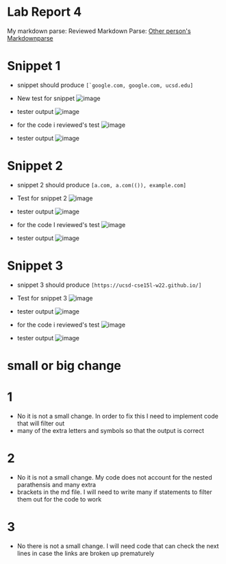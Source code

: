 # Lab Report 4

My markdown parse:
Reviewed Markdown Parse: [Other person's Markdownparse](https://github.com/tylercyang/markdown-parse)


# Snippet 1
* snippet should produce ```[`google.com, google.com, ucsd.edu]```
* New test for snippet
![image](https://user-images.githubusercontent.com/97650817/157576869-4d340664-7e7a-4227-bf26-f33be37e1929.png)
* tester output
![image](https://user-images.githubusercontent.com/97650817/157576806-bffeaf57-3c1a-4b7b-8df3-a7edcff4b546.png)

* for the code i reviewed's test
![image](https://user-images.githubusercontent.com/97650817/157577165-bed9011d-40bc-4910-9ec3-fad63fadbda6.png)
* tester output
![image](https://user-images.githubusercontent.com/97650817/157577190-ff1aaced-fae7-4228-9b1b-f48875a55a14.png)

# Snippet 2
* snippet 2 should produce ```[a.com, a.com(()), example.com]```
* Test for snippet 2
![image](https://user-images.githubusercontent.com/97650817/157577575-96d861e1-002f-4a77-aa52-acdcec081169.png)
* tester output
![image](https://user-images.githubusercontent.com/97650817/157577557-39feb81b-fd9f-4f27-b3c7-5f83b3958b1e.png)

* for the code I reviewed's test
![image](https://user-images.githubusercontent.com/97650817/157577798-0b8fcbca-ca74-4774-909d-f94c12604de6.png)
* tester output
![image](https://user-images.githubusercontent.com/97650817/157577756-270d991c-41ed-4a0b-86ec-2f5820585cfd.png)

# Snippet 3
* snippet 3 should produce ```[https://ucsd-cse15l-w22.github.io/]```
* Test for snippet 3
![image](https://user-images.githubusercontent.com/97650817/157578023-bcd2c1b7-60db-4a57-a66a-2b7122a09898.png)
* tester output
![image](https://user-images.githubusercontent.com/97650817/157578062-318815f1-a18b-4323-a90f-2d1e9d592352.png)

* for the code i reviewed's test
![image](https://user-images.githubusercontent.com/97650817/157578172-3a78bce2-3cdc-49a0-a59d-4bcfdb0abce3.png)
* tester output
![image](https://user-images.githubusercontent.com/97650817/157578214-07d24802-34e8-4eac-a0a1-48fa828462b9.png)

 # small or big change
 # 1
 * No it is not a small change. In order to fix this I need to implement code that will filter out 
 * many of the extra letters and symbols so that the output is correct
 # 2
 * No it is not a small change. My code does not account for the nested parathensis and many extra
 * brackets in the md file. I will need to write many if statements to filter them out for the code to work
 # 3
 * No there is not a small change. I will need code that can check the next lines in case the links are broken up prematurely
